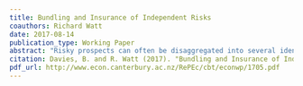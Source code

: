 ```yaml
---
title: Bundling and Insurance of Independent Risks
coauthors: Richard Watt
date: 2017-08-14
publication_type: Working Paper
abstract: "Risky prospects can often be disaggregated into several identifiable, smaller risks. In such cases, at least two modes of insurance are available: either (i) the disaggregated risks can be insured independently or (ii) the aggregate risk can be insured as one. We identify (ii) as risk bundling prior to insurance and (i) as separate, or unbundled, insurance.  We investigate whether (i) or (ii) is preferable among consumers, insurers and the insurance market as a whole using numerical simulations. Our simulations reveal that separate contracts provide the socially optimal form of insurance when the insurer is able to charge the profit-maximising premia and has perfect information. Under asymmetric information with respect to consumers' risk aversion, we find that separation is again the dominant method of insurance in terms of the market share it represents."
citation: Davies, B. and R. Watt (2017). "Bundling and Insurance of Independent Risks." Working Papers in Economics 17/05, University of Canterbury.
pdf_url: http://www.econ.canterbury.ac.nz/RePEc/cbt/econwp/1705.pdf
---
```

